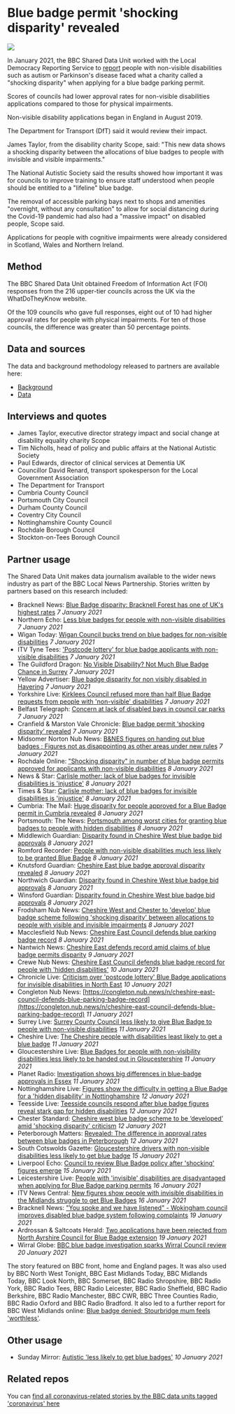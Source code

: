 # Blue badge permit 'shocking disparity' revealed

![](https://ichef.bbci.co.uk/news/976/cpsprodpb/11E91/production/_116216337_blue_badge.png)

In January 2021, the BBC Shared Data Unit worked with the Local Democracy Reporting Service to [report](https://www.bbc.co.uk/news/uk-55221474) people with non-visible disabilities such as autism or Parkinson's disease faced what a charity called a "shocking disparity" when applying for a blue badge parking permit.

Scores of councils had lower approval rates for non-visible disabilities applications compared to those for physical impairments.

Non-visible disability applications began in England in August 2019.

The Department for Transport (DfT) said it would review their impact.

James Taylor, from the disability charity Scope, said: "This new data shows a shocking disparity between the allocations of blue badges to people with invisible and visible impairments."

The National Autistic Society said the results showed how important it was for councils to improve training to ensure staff understood when people should be entitled to a "lifeline" blue badge.

The removal of accessible parking bays next to shops and amenities "overnight, without any consultation" to allow for social distancing during the Covid-19 pandemic had also had a "massive impact" on disabled people, Scope said.

Applications for people with cognitive impairments were already considered in Scotland, Wales and Northern Ireland.

## Method

The BBC Shared Data Unit obtained Freedom of Information Act (FOI) responses from the 216 upper-tier councils across the UK via the WhatDoTheyKnow website.

Of the 109 councils who gave full responses, eight out of 10 had higher approval rates for people with physical impairments. For ten of those councils, the difference was greater than 50 percentage points.

## Data and sources

The data and background methodology released to partners are available here:
* [Background](https://docs.google.com/document/d/1s6p1UN2xStpGsYrGGVHQFRdGiRMedaOyrWiQUIO8RpU/edit?usp=sharing)
* [Data](https://docs.google.com/spreadsheets/d/1CnIiXPjFabI8auAxVcH7Io3bjd5u7Ny2yo74keSoQqE/edit?usp=sharing)

## Interviews and quotes

* James Taylor, executive director strategy impact and social change at disability equality charity Scope
* Tim Nicholls, head of policy and public affairs at the National Autistic Society
* Paul Edwards, director of clinical services at Dementia UK
* Councillor David Renard, transport spokesperson for the Local Government Association
* The Department for Transport
* Cumbria County Council
* Portsmouth City Council
* Durham County Council
* Coventry City Council
* Nottinghamshire County Council
* Rochdale Borough Council
* Stockton-on-Tees Borough Council 

## Partner usage

The Shared Data Unit makes data journalism available to the wider news industry as part of the BBC Local News Partnership.
Stories written by partners based on this research included:

* Bracknell News: [Blue Badge disparity: Bracknell Forest has one of UK's highest rates](https://www.bracknellnews.co.uk/news/18993358.blue-badge-disparity-bracknell-forest-one-uks-highest-rates/) *7 January 2021*
* Northern Echo: [Less blue badges for people with non-visible disabilities](https://www.thenorthernecho.co.uk/news/18990871.less-blue-badges-people-non-visible-disabilities/) *7 January 2021*
* Wigan Today: [Wigan Council bucks trend on blue badges for non-visible disabilities](https://www.wigantoday.net/news/politics/wigan-council-bucks-trend-blue-badges-non-visible-disabilities-3088015) *7 January 2021*
* ITV Tyne Tees: ['Postcode lottery' for blue badge applicants with non-visible disabilities](https://www.itv.com/news/tyne-tees/2021-01-07/postcode-lottery-for-blue-badge-applicants-with-non-visible-disabilities) *7 January 2021*
* The Guildford Dragon: [No Visible Disability? Not Much Blue Badge Chance in Surrey](https://www.guildford-dragon.com/2021/01/07/no-visible-disability-not-much-blue-badge-chance-in-surrey/) *7 January 2021*
* Yellow Advertiser: [Blue badge disparity for non visibly disabled in Havering](https://www.yellowad.co.uk/blue-badge-disparity-for-non-visibly-disabled-in-havering/) *7 January 2021*
* Yorkshire Live: [Kirklees Council refused more than half Blue Badge requests from people with 'non-visible' disabilities](https://www.examinerlive.co.uk/news/west-yorkshire-news/kirklees-council-refused-more-half-19573298) *7 January 2021*
* Belfast Telegraph: [Concern at lack of disabled bays in council car parks](https://www.belfasttelegraph.co.uk/news/northern-ireland/concern-at-lack-of-disabled-bays-in-council-car-parks-39940027.html) *7 January 2021*
* Cranfield & Marston Vale Chronicle: [Blue badge permit ‘shocking disparity’ revealed](https://cranfieldandmarstonvale.co.uk/central-beds-council/blue-badge-permit-shocking-disparity-revealed/) *7 January 2021*
* Midsomer Norton Nub News: [B&NES figures on handing out blue badges ; Figures not as disappointing as other areas under new rules](https://midsomernorton.nub.news/n/blue-badges) *7 January 2021*
* Rochdale Online: ["Shocking disparity" in number of blue badge permits approved for applicants with non-visible disabilities](https://www.rochdaleonline.co.uk/news-features/2/news-headlines/138561/shocking-disparity-in-number-of-blue-badge-permits-approved-for-applicants-with-nonvisible-disabilities?cmpredirect) *8 January 2021*
* News & Star: [Carlisle mother: lack of blue badges for invisible disabilities is 'injustice'](https://www.newsandstar.co.uk/news/18994975.carlisle-mother-lack-blue-badges-invisible-disabilities-injustice/) *8 January 2021*
* Times & Star: [Carlisle mother: lack of blue badges for invisible disabilities is 'injustice'](https://www.timesandstar.co.uk/news/18994976.carlisle-mother-lack-blue-badges-invisible-disabilities-injustice/) *8 January 2021*
* Cumbria: The Mail: [Huge disparity for people approved for a Blue Badge permit in Cumbria revealed](https://www.nwemail.co.uk/news/18995158.huge-disparity-people-approved-blue-badge-permit-cumbria-revealed/) *8 January 2021*
* Portsmouth: The News: [Portsmouth among worst cities for granting blue badges to people with hidden disabilities](https://www.portsmouth.co.uk/news/politics/portsmouth-among-worst-cities-granting-blue-badges-people-hidden-disabilities-3090414) *8 January 2021*
* Middlewich Guardian: [Disparity found in Cheshire West blue badge bid approvals](https://www.winsfordguardian.co.uk/news/18998086.disparity-found-cheshire-west-blue-badge-bid-approvals/?ref=rss&utm_source=dlvr.it&utm_medium=twitter) *8 January 2021*
* Romford Recorder: [People with non-visible disabilities much less likely to be granted Blue Badge](https://www.romfordrecorder.co.uk/news/blue-badge-disparity-in-havering-6889298) *8 January 2021*
* Knutsford Guardian: [Cheshire East blue badge approval disparity revealed](https://www.knutsfordguardian.co.uk/news/18998331.cheshire-east-blue-badge-approval-disparity-revealed/?ref=rss&utm_source=dlvr.it&utm_medium=twitter) *8 January 2021*
* Northwich Guardian: [Disparity found in Cheshire West blue badge bid approvals](https://www.northwichguardian.co.uk/news/18998082.disparity-found-cheshire-west-blue-badge-bid-approvals/) *8 January 2021*
* Winsford Guardian: [Disparity found in Cheshire West blue badge bid approvals](https://www.winsfordguardian.co.uk/news/18998086.disparity-found-cheshire-west-blue-badge-bid-approvals/?ref=rss&utm_source=dlvr.it&utm_medium=twitter) *8 January 2021*
* Frodsham Nub News: [Cheshire West and Chester to 'develop' blue badge scheme following 'shocking disparity' between allocations to people with visible and invisible impairments](https://frodsham.nub.news/n/cheshire-west-and-chester-to-39develop39-blue-badge-scheme-following-39shocking-disparity39-between-allocations-to-people-with-visible-and-invisible-impairments) *8 January 2021*
* Macclesfield Nub News: [Cheshire East Council defends blue parking badge record](https://macclesfield.nub.news/n/cheshire-east-council-defends-blue-parking-badge-record) *8 January 2021*
* Nantwich News: [Cheshire East defends record amid claims of blue badge permits disparity](https://thenantwichnews.co.uk/2021/01/09/cheshire-east-defends-record-amid-claims-of-blue-badge-permits-disparity/) *9 January 2021*
* Crewe Nub News: [Cheshire East Council defends blue badge record for people with 'hidden disabilities'](https://crewe.nub.news/n/cheshire-east-council-defends-blue-badge-record-for-people-with-39hidden-disabilities39) *10 January 2021*
* Chronicle Live: [Criticism over 'postcode lottery' Blue Badge applications for invisible disabilities in North East](https://www.chroniclelive.co.uk/news/north-east-news/blue-badge-disability-postcode-lottery-19586723) *10 January 2021*
* Congleton Nub News: [https://congleton.nub.news/n/cheshire-east-council-defends-blue-parking-badge-record](https://congleton.nub.news/n/cheshire-east-council-defends-blue-parking-badge-record) *11 January 2021*
* Surrey Live: [Surrey County Council less likely to give Blue Badge to people with non-visible disabilities](https://www.getsurrey.co.uk/news/surrey-news/surrey-county-council-less-likely-19587393) *11 January 2021*
* Cheshire Live: [The Cheshire people with disabilities least likely to get a blue badge](https://www.cheshire-live.co.uk/news/chester-cheshire-news/cheshire-residents-non-visible-disabilities-19572064) *11 January 2021*
* Gloucestershire Live: [Blue Badges for people with non-visibility disabilities less likely to be handed out in Gloucestershire](https://www.gloucestershirelive.co.uk/news/gloucester-news/blue-badges-people-non-visibility-4874953) *11 January 2021*
* Planet Radio: [Investigation shows big differences in blue-badge approvals in Essex](https://planetradio.co.uk/greatest-hits/essex/news/less-than-half-of-blue-badge-parking-permits-being-approved-under-non-visible-disabilities-criteria-in-essex/) *11 January 2021*
* Nottinghamshire Live: [Figures show the difficulty in getting a Blue Badge for a 'hidden disability' in Nottinghamshire](https://www.nottinghampost.com/news/local-news/figures-show-difficulty-getting-blue-4869067) *12 January 2021*
* Teesside Live: [Teesside councils respond after blue badge figures reveal stark gap for hidden disabilities](https://www.gazettelive.co.uk/news/teesside-news/teesside-councils-respond-after-blue-19609165) *12 January 2021*
* Chester Standard: [Cheshire west blue badge scheme to be ‘developed’ amid 'shocking disparity' criticism](https://www.chesterstandard.co.uk/news/19004320.cheshire-west-blue-badge-scheme-developed-amid-shocking-disparity-criticism/) *12 January 2021*
* Peterborough Matters: [Revealed: The difference in approval rates between blue badges in Peterborough](https://www.peterboroughmatters.co.uk/local-news/disability-blue-badge-approvals-in-peterborough-37329) *12 January 2021*
* South Cotswolds Gazette: [Gloucestershire drivers with non-visible disabilities less likely to get blue badge](https://www.gazetteseries.co.uk/news/19014016.gloucestershire-drivers-non-visible-disabilities-less-likely-get-blue-badge/) *15 January 2021*
* Liverpool Echo: [Council to review Blue Badge policy after 'shocking' figures emerge](https://www.liverpoolecho.co.uk/news/liverpool-news/council-review-blue-badge-policy-19630295) *15 January 2021*
* Leicestershire Live: [People with 'invisible' disabilities are disadvantaged when applying for Blue Badge parking permits](https://www.leicestermercury.co.uk/news/leicester-news/people-invisible-disabilities-disadvantaged-applying-4869876) *16 January 2021*
* ITV News Central: [New figures show people with invisible disabilities in the Midlands struggle to get Blue Badges](https://www.itv.com/news/central/2021-01-15/new-figures-show-people-with-invisible-disabilities-in-the-midlands-struggle-to-get-blue-badges) *16 January 2021*
* Bracknell News: ["You spoke and we have listened" - Wokingham council improves disabled blue badge system following complaints](https://www.bracknellnews.co.uk/news/19022778.spoke-listened---wokingham-council-improves-disabled-blue-badge-system-following-complaints/) *19 January 2021*
* Ardrossan & Saltcoats Herald: [Two applications have been rejected from North Ayrshire Council for Blue Badge extension](https://www.ardrossanherald.com/news/19011210.two-applications-rejected-north-ayrshire-council-blue-badge-extension/) *19 January 2021*
* Wirral Globe: [BBC blue badge investigation sparks Wirral Council review](https://www.wirralglobe.co.uk/news/19025163.bbc-blue-badge-application-report-sparks-council-review/) *20 January 2021*


The story featured on BBC front, home and England pages. It was also used by BBC North West Tonight, BBC East Midlands Today, BBC Midlands Today, BBC Look North, BBC Somerset, BBC Radio Shropshire, BBC Radio York, BBC Radio Tees, BBC Radio Leicester, BBC Radio Sheffield, BBC Radio Berkshire, BBC Radio Manchester, BBC CWR, BBC Three Counties Radio, BBC Radio Oxford and BBC Radio Bradford. It also led to a further report for BBC West Midlands online: [Blue badge denied: Stourbridge mum feels 'worthless'](https://www.bbc.co.uk/news/uk-england-birmingham-55579359).

## Other usage

* Sunday Mirror: [Autistic 'less likely to get blue badges'](https://www.pressreader.com/uk/sunday-mirror/20210110/284752044129517) *10 January 2021*

## Related repos

You can [find all coronavirus-related stories by the BBC data units tagged 'coronavirus' here](https://github.com/search?q=topic%3Acoronavirus+org%3ABBC-Data-Unit&type=Repositories)
